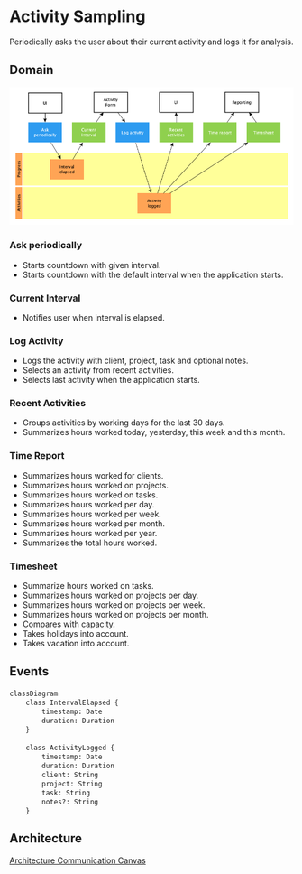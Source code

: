 # Activity Sampling

Periodically asks the user about their current activity and logs it for
analysis.

## Domain

![Domain](domain.png)

### Ask periodically

- Starts countdown with given interval.
- Starts countdown with the default interval when the application starts.

### Current Interval

- Notifies user when interval is elapsed.

### Log Activity

- Logs the activity with client, project, task and optional notes.
- Selects an activity from recent activities.
- Selects last activity when the application starts.

### Recent Activities

- Groups activities by working days for the last 30 days.
- Summarizes hours worked today, yesterday, this week and this month.

### Time Report

- Summarizes hours worked for clients.
- Summarizes hours worked on projects.
- Summarizes hours worked on tasks.
- Summarizes hours worked per day.
- Summarizes hours worked per week.
- Summarizes hours worked per month.
- Summarizes hours worked per year.
- Summarizes the total hours worked.

### Timesheet

- Summarize hours worked on tasks.
- Summarizes hours worked on projects per day.
- Summarizes hours worked on projects per week.
- Summarizes hours worked on projects per month.
- Compares with capacity.
- Takes holidays into account.
- Takes vacation into account.

## Events

```mermaid
classDiagram
    class IntervalElapsed {
        timestamp: Date
        duration: Duration
    }

    class ActivityLogged {
        timestamp: Date
        duration: Duration
        client: String
        project: String
        task: String
        notes?: String
    }
```

## Architecture

[Architecture Communication Canvas](https://html-preview.github.io/?url=https://github.com/falkoschumann/activity-sampling-ts/blob/main/doc/acc.html)
